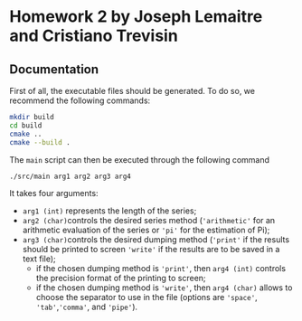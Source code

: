# Homework 2 by Joseph Lemaitre and Cristiano Trevisin
 
## Documentation
First of all, the executable files should be generated. To do so, we recommend the following commands:
```bash
mkdir build
cd build
cmake ..
cmake --build .
```
The ```main``` script can then be executed through the following command
```
./src/main arg1 arg2 arg3 arg4 
```
It takes four arguments:

* ```arg1 (int)``` represents the length of the series;
* ```arg2 (char)```controls the desired series method (```'arithmetic'``` for an arithmetic evaluation of the series or ```'pi'``` for the estimation of Pi);
* ```arg3 (char)```controls the desired dumping method (```'print'``` if the results should be printed to screen ```'write'``` if the results are to be saved in a text file);
  * if the chosen dumping method is ```'print'```, then ```arg4 (int)``` controls the precision format of the printing to screen;
  * if the chosen dumping method is ```'write'```, then ```arg4 (char)``` allows to choose the separator to use in the file (options are ```'space'```, ```'tab'```,```'comma'```, and ```'pipe'```).
